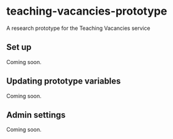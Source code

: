 # teaching-vacancies-prototype
A research prototype for the Teaching Vacancies service

## Set up

Coming soon.

## Updating prototype variables

Coming soon.

## Admin settings

Coming soon.


